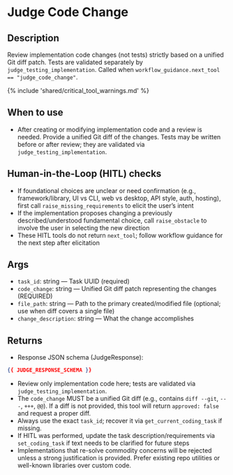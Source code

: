 # Judge Code Change

## Description
Review implementation code changes (not tests) strictly based on a unified Git diff patch. Tests are validated separately by `judge_testing_implementation`. Called when `workflow_guidance.next_tool == "judge_code_change"`.

{% include 'shared/critical_tool_warnings.md' %}

## When to use
- After creating or modifying implementation code and a review is needed. Provide a unified Git diff of the changes. Tests may be written before or after review; they are validated via `judge_testing_implementation`.

## Human-in-the-Loop (HITL) checks
- If foundational choices are unclear or need confirmation (e.g., framework/library, UI vs CLI, web vs desktop, API style, auth, hosting), first call `raise_missing_requirements` to elicit the user’s intent
- If the implementation proposes changing a previously described/understood fundamental choice, call `raise_obstacle` to involve the user in selecting the new direction
- These HITL tools do not return `next_tool`; follow workflow guidance for the next step after elicitation

## Args
- `task_id`: string — Task UUID (required)
- `code_change`: string — Unified Git diff patch representing the changes (REQUIRED)
- `file_path`: string — Path to the primary created/modified file (optional; use when diff covers a single file)
- `change_description`: string — What the change accomplishes

## Returns
- Response JSON schema (JudgeResponse):
```json
{{ JUDGE_RESPONSE_SCHEMA }}
```

- Review only implementation code here; tests are validated via `judge_testing_implementation`.
- The `code_change` MUST be a unified Git diff (e.g., contains `diff --git`, `---`, `+++`, `@@`). If a diff is not provided, this tool will return `approved: false` and request a proper diff.
- Always use the exact `task_id`; recover it via `get_current_coding_task` if missing.
- If HITL was performed, update the task description/requirements via `set_coding_task` if text needs to be clarified for future steps
- Implementations that re-solve commodity concerns will be rejected unless a strong justification is provided. Prefer existing repo utilities or well-known libraries over custom code.
